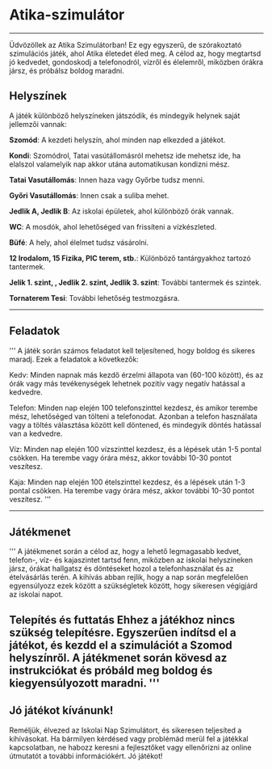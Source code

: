 # Atika-szimulátor
---------------------

Üdvözöllek az Atika Szimulátorban! Ez egy egyszerű, de szórakoztató szimulációs játék, ahol Atika életedet éled meg. A célod az, hogy megtartsd jó kedvedet, gondoskodj a telefonodról, vízről és élelemről, miközben órákra jársz, és próbálsz boldog maradni.

## Helyszínek
A játék különböző helyszíneken játszódik, és mindegyik helynek saját jellemzői vannak:

**Szomód**: A kezdeti helyszín, ahol minden nap elkezded a játékot.

**Kondi**: Szomódrol, Tatai vasútállomásról mehetsz ide mehetsz ide, ha elalszol valamelyik nap akkor utána automatikusan kondizni mész.

**Tatai Vasutállomás**: Innen haza vagy Győrbe tudsz menni. 

**Győri Vasutállomás**: Innen csak a suliba mehet.

**Jedlik A, Jedlik B**: Az iskolai épületek, ahol különböző órák vannak.

**WC**: A mosdók, ahol lehetőséged van frissíteni a vízkészleted.

**Büfé**: A hely, ahol élelmet tudsz vásárolni.

**12 Irodalom, 15 Fizika, PlC terem, stb.**: Különböző tantárgyakhoz tartozó tantermek.

**Jelik 1. szint, , Jedlik 2. szint, Jedlik 3. szint**: További tantermek és szintek.

**Tornaterem Tesi**: További lehetőség testmozgásra.

---------------------------

## Feladatok
'''
A játék során számos feladatot kell teljesítened, hogy boldog és sikeres maradj. Ezek a feladatok a következők:

Kedv: Minden napnak más kezdő érzelmi állapota van (60-100 között), és az órák vagy más tevékenységek lehetnek pozitív vagy negatív hatással a kedvedre.

Telefon: Minden nap elején 100 telefonszinttel kezdesz, és amikor terembe mész, lehetőséged van tölteni a telefonodat. Azonban a telefon használata vagy a töltés választása között kell döntened, és mindegyik döntés hatással van a kedvedre.

Víz: Minden nap elején 100 vízszinttel kezdesz, és a lépések után 1-5 pontal csökken. Ha terembe vagy órára mész, akkor további 10-30 pontot veszítesz.

Kaja: Minden nap elején 100 ételszinttel kezdesz, és a lépések után 1-3 pontal csökken. Ha terembe vagy órára mész, akkor további 10-30 pontot veszítesz.
'''

---------------------------------------

## Játékmenet
'''
A játékmenet során a célod az, hogy a lehető legmagasabb kedvet, telefon-, víz- és kajaszintet tartsd fenn, miközben az iskolai helyszíneken jársz, órákat hallgatsz és döntéseket hozol a telefonhasználat és az ételvásárlás terén. A kihívás abban rejlik, hogy a nap során megfelelően egyensúlyozz ezek között a szükségletek között, hogy sikeresen végigjárd az iskolai napot.

Telepítés és futtatás
Ehhez a játékhoz nincs szükség telepítésre. Egyszerűen indítsd el a játékot, és kezdd el a szimulációt a Szomod helyszínről. A játékmenet során kövesd az instrukciókat és próbáld meg boldog és kiegyensúlyozott maradni.
'''
--------------------
## Jó játékot kívánunk!
Reméljük, élvezed az Iskolai Nap Szimulátort, és sikeresen teljesíted a kihívásokat. Ha bármilyen kérdésed vagy problémád merül fel a játékkal kapcsolatban, ne habozz keresni a fejlesztőket vagy ellenőrizni az online útmutatót a további információkért. Jó játékot!
